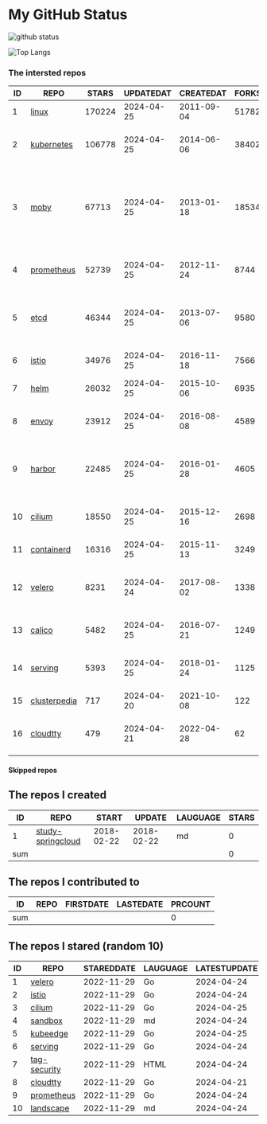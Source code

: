 # My GitHub Status

<img src="https://github-readme-stats-1.yihong0618.vercel.app/api?username=daoqingniu&show_icons=true&&&hide_title=true&count_private=true" alt="github status" />

![Top Langs](https://github-readme-stats-1.yihong0618.vercel.app/api/top-langs/?username=daoqingniu&layout=compact)

<!--START_SECTION:github_repos-->
### The intersted repos
| ID |                              REPO                               | STARS  | UPDATEDAT  | CREATEDAT  | FORKSCOUNT |                                                DESCRIPTIONS                                                |
|----|-----------------------------------------------------------------|--------|------------|------------|------------|------------------------------------------------------------------------------------------------------------|
|  1 | [linux](https://github.com/torvalds/linux)                      | 170224 | 2024-04-25 | 2011-09-04 |      51782 | Linux kernel source tree                                                                                   |
|  2 | [kubernetes](https://github.com/kubernetes/kubernetes)          | 106778 | 2024-04-25 | 2014-06-06 |      38402 | Production-Grade Container Scheduling and Management                                                       |
|  3 | [moby](https://github.com/moby/moby)                            |  67713 | 2024-04-25 | 2013-01-18 |      18534 | The Moby Project - a collaborative project for the container ecosystem to assemble container-based systems |
|  4 | [prometheus](https://github.com/prometheus/prometheus)          |  52739 | 2024-04-25 | 2012-11-24 |       8744 | The Prometheus monitoring system and time series database.                                                 |
|  5 | [etcd](https://github.com/etcd-io/etcd)                         |  46344 | 2024-04-25 | 2013-07-06 |       9580 | Distributed reliable key-value store for the most critical data of a distributed system                    |
|  6 | [istio](https://github.com/istio/istio)                         |  34976 | 2024-04-25 | 2016-11-18 |       7566 | Connect, secure, control, and observe services.                                                            |
|  7 | [helm](https://github.com/helm/helm)                            |  26032 | 2024-04-25 | 2015-10-06 |       6935 | The Kubernetes Package Manager                                                                             |
|  8 | [envoy](https://github.com/envoyproxy/envoy)                    |  23912 | 2024-04-25 | 2016-08-08 |       4589 | Cloud-native high-performance edge/middle/service proxy                                                    |
|  9 | [harbor](https://github.com/goharbor/harbor)                    |  22485 | 2024-04-25 | 2016-01-28 |       4605 | An open source trusted cloud native registry project that stores, signs, and scans content.                |
| 10 | [cilium](https://github.com/cilium/cilium)                      |  18550 | 2024-04-25 | 2015-12-16 |       2698 | eBPF-based Networking, Security, and Observability                                                         |
| 11 | [containerd](https://github.com/containerd/containerd)          |  16316 | 2024-04-25 | 2015-11-13 |       3249 | An open and reliable container runtime                                                                     |
| 12 | [velero](https://github.com/vmware-tanzu/velero)                |   8231 | 2024-04-24 | 2017-08-02 |       1338 | Backup and migrate Kubernetes applications and their persistent volumes                                    |
| 13 | [calico](https://github.com/projectcalico/calico)               |   5482 | 2024-04-25 | 2016-07-21 |       1249 | Cloud native networking and network security                                                               |
| 14 | [serving](https://github.com/knative/serving)                   |   5393 | 2024-04-25 | 2018-01-24 |       1125 | Kubernetes-based, scale-to-zero, request-driven compute                                                    |
| 15 | [clusterpedia](https://github.com/clusterpedia-io/clusterpedia) |    717 | 2024-04-20 | 2021-10-08 |        122 | The Encyclopedia of Kubernetes clusters                                                                    |
| 16 | [cloudtty](https://github.com/cloudtty/cloudtty)                |    479 | 2024-04-21 | 2022-04-28 |         62 | A Friendly Kubernetes CloudShell (Web Terminal) !                                                          |



#### Skipped repos
<!--END_SECTION:github_repos-->

<!--START_SECTION:my_github-->
## The repos I created
| ID  |                                 REPO                                 |   START    |   UPDATE   | LAUGUAGE | STARS |
|-----|----------------------------------------------------------------------|------------|------------|----------|-------|
|   1 | [study-springcloud](https://github.com/daoqingniu/study-springcloud) | 2018-02-22 | 2018-02-22 | md       |     0 |
| sum |                                                                      |            |            |          |     0 |

## The repos I contributed to
| ID  | REPO | FIRSTDATE | LASTEDATE | PRCOUNT |
|-----|------|-----------|-----------|---------|
| sum |      |           |           |       0 |

## The repos I stared (random 10)
| ID |                          REPO                          | STAREDDATE | LAUGUAGE | LATESTUPDATE |
|----|--------------------------------------------------------|------------|----------|--------------|
|  1 | [velero](https://github.com/vmware-tanzu/velero)       | 2022-11-29 | Go       | 2024-04-24   |
|  2 | [istio](https://github.com/istio/istio)                | 2022-11-29 | Go       | 2024-04-24   |
|  3 | [cilium](https://github.com/cilium/cilium)             | 2022-11-29 | Go       | 2024-04-25   |
|  4 | [sandbox](https://github.com/cncf/sandbox)             | 2022-11-29 | md       | 2024-04-24   |
|  5 | [kubeedge](https://github.com/kubeedge/kubeedge)       | 2022-11-29 | Go       | 2024-04-25   |
|  6 | [serving](https://github.com/knative/serving)          | 2022-11-29 | Go       | 2024-04-24   |
|  7 | [tag-security](https://github.com/cncf/tag-security)   | 2022-11-29 | HTML     | 2024-04-24   |
|  8 | [cloudtty](https://github.com/cloudtty/cloudtty)       | 2022-11-29 | Go       | 2024-04-21   |
|  9 | [prometheus](https://github.com/prometheus/prometheus) | 2022-11-29 | Go       | 2024-04-24   |
| 10 | [landscape](https://github.com/cncf/landscape)         | 2022-11-29 | md       | 2024-04-24   |

<!--END_SECTION:my_github-->
